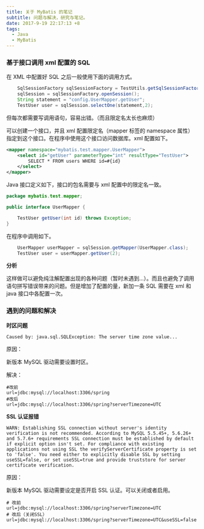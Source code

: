 ```yaml
---
title: 关于 MyBatis 的笔记
subtitle: 问题与解决，研究与笔记。
date: 2017-9-19 22:17:13 +8
tags:
  - Java
  - MyBatis
---
```


### 基于接口调用 xml 配置的 SQL

在 XML 中配置好 SQL 之后一般使用下面的调用方式。

```java
    SqlSessionFactory sqlSessionFactory = TestUtils.getSqlSessionFactory();
    sqlSession = sqlSessionFactory.openSession();
    String statement = "config.UserMapper.getUser";
    TestUser user = sqlSession.selectOne(statement,2);
```

但每次都需要写调用语句，容易出错。（而且限定名太长也麻烦）

可以创建一个接口，并且 xml 配置限定名（mapper 标签的 namespace 属性）指定到这个接口。在程序中使用这个接口访问数据库。xml 配置如下。

```xml
<mapper namespace="mybatis.test.mapper.UserMapper">
    <select id="getUser" parameterType="int" resultType="TestUser">
        SELECT * FROM users WHERE id=#{id}
    </select>
</mapper>
```

Java 接口定义如下，接口的包名需要与 xml 配置中的限定名一致。

```java
package mybatis.test.mapper;

public interface UserMapper {

    TestUser getUser(int id) throws Exception;
}
```

在程序中调用如下。

```java
    UserMapper userMapper = sqlSession.getMapper(UserMapper.class);
    TestUser user = userMapper.getUser(2);
```

**分析**

这样做可以避免纯注解配置出现的各种问题（暂时未遇到...）。而且也避免了调用语句拼写错误带来的问题。但是增加了配置的量，新加一条 SQL 需要在 xml 和 java 接口中各配置一次。

### 遇到的问题和解决

**时区问题**

`Caused by: java.sql.SQLException: The server time zone value...`

原因：

新版本 MySQL 驱动需要设置时区。

解决：

```properties
#改前
url=jdbc:mysql://localhost:3306/spring
#改后
url=jdbc:mysql://localhost:3306/spring?serverTimezone=UTC
```

**SSL 认证报错**

`WARN: Establishing SSL connection without server's identity verification is not recommended. According to MySQL 5.5.45+, 5.6.26+ and 5.7.6+ requirements SSL connection must be established by default if explicit option isn't set. For compliance with existing applications not using SSL the verifyServerCertificate property is set to 'false'. You need either to explicitly disable SSL by setting useSSL=false, or set useSSL=true and provide truststore for server certificate verification.`

原因：

新版本 MySQL 驱动需要设定是否开启 SSL 认证。可以关闭或者启用。

```properties
# 改前
url=jdbc:mysql://localhost:3306/spring?serverTimezone=UTC
# 改后（关闭SSL）
url=jdbc:mysql://localhost:3306/spring?serverTimezone=UTC&useSSL=false
```
